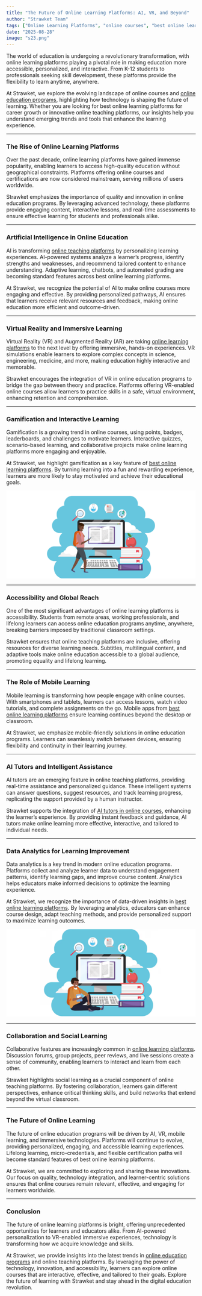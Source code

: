```yaml
---
title: "The Future of Online Learning Platforms: AI, VR, and Beyond"
author: "Strawket Team"
tags: ["Online Learning Platforms", "online courses", "best online learning platforms", "online education programs", "online teaching platforms"]
date: "2025-08-28"
image: "s23.png"
---
```


The world of education is undergoing a revolutionary transformation, with online learning platforms playing a pivotal role in making education more accessible, personalized, and interactive. From K-12 students to professionals seeking skill development, these platforms provide the flexibility to learn anytime, anywhere.

At Strawket, we explore the evolving landscape of online courses and [online education programs](https://strawket.com/academies), highlighting how technology is shaping the future of learning. Whether you are looking for best online learning platforms for career growth or innovative online teaching platforms, our insights help you understand emerging trends and tools that enhance the learning experience.

---

### The Rise of Online Learning Platforms

Over the past decade, online learning platforms have gained immense popularity, enabling learners to access high-quality education without geographical constraints. Platforms offering online courses and certifications are now considered mainstream, serving millions of users worldwide.

Strawket emphasizes the importance of quality and innovation in online education programs. By leveraging advanced technology, these platforms provide engaging content, interactive lessons, and real-time assessments to ensure effective learning for students and professionals alike.

---

### Artificial Intelligence in Online Education

AI is transforming [online teaching platforms](https://strawket.com/academies) by personalizing learning experiences. AI-powered systems analyze a learner’s progress, identify strengths and weaknesses, and recommend tailored content to enhance understanding. Adaptive learning, chatbots, and automated grading are becoming standard features across best online learning platforms.

At Strawket, we recognize the potential of AI to make online courses more engaging and effective. By providing personalized pathways, AI ensures that learners receive relevant resources and feedback, making online education more efficient and outcome-driven.

---

### Virtual Reality and Immersive Learning

Virtual Reality (VR) and Augmented Reality (AR) are taking [online learning platforms](https://strawket.com/academies) to the next level by offering immersive, hands-on experiences. VR simulations enable learners to explore complex concepts in science, engineering, medicine, and more, making education highly interactive and memorable.

Strawket encourages the integration of VR in online education programs to bridge the gap between theory and practice. Platforms offering VR-enabled online courses allow learners to practice skills in a safe, virtual environment, enhancing retention and comprehension.

---

### Gamification and Interactive Learning

Gamification is a growing trend in online courses, using points, badges, leaderboards, and challenges to motivate learners. Interactive quizzes, scenario-based learning, and collaborative projects make online learning platforms more engaging and enjoyable.

At Strawket, we highlight gamification as a key feature of [best online learning platforms](https://strawket.com/academies). By turning learning into a fun and rewarding experience, learners are more likely to stay motivated and achieve their educational goals.

![Alt Text](https://github.com/premierchessacademy/strawket-content/blob/main/images/s24.png?raw=true)

---

### Accessibility and Global Reach

One of the most significant advantages of online learning platforms is accessibility. Students from remote areas, working professionals, and lifelong learners can access online education programs anytime, anywhere, breaking barriers imposed by traditional classroom settings.

Strawket ensures that online teaching platforms are inclusive, offering resources for diverse learning needs. Subtitles, multilingual content, and adaptive tools make online education accessible to a global audience, promoting equality and lifelong learning.

---

### The Role of Mobile Learning

Mobile learning is transforming how people engage with online courses. With smartphones and tablets, learners can access lessons, watch video tutorials, and complete assignments on the go. Mobile apps from [best online learning platforms](https://strawket.com/academies) ensure learning continues beyond the desktop or classroom.

At Strawket, we emphasize mobile-friendly solutions in online education programs. Learners can seamlessly switch between devices, ensuring flexibility and continuity in their learning journey.

---

### AI Tutors and Intelligent Assistance

AI tutors are an emerging feature in online teaching platforms, providing real-time assistance and personalized guidance. These intelligent systems can answer questions, suggest resources, and track learning progress, replicating the support provided by a human instructor.

Strawket supports the integration of [AI tutors in online courses](https://strawket.com/academies), enhancing the learner’s experience. By providing instant feedback and guidance, AI tutors make online learning more effective, interactive, and tailored to individual needs.

---

### Data Analytics for Learning Improvement

Data analytics is a key trend in modern online education programs. Platforms collect and analyze learner data to understand engagement patterns, identify learning gaps, and improve course content. Analytics helps educators make informed decisions to optimize the learning experience.

At Strawket, we recognize the importance of data-driven insights in [best online learning platforms](https://strawket.com/academies). By leveraging analytics, educators can enhance course design, adapt teaching methods, and provide personalized support to maximize learning outcomes.

![Alt Text](https://github.com/premierchessacademy/strawket-content/blob/main/images/s22.png?raw=true)

---

### Collaboration and Social Learning

Collaborative features are increasingly common in [online learning platforms](https://strawket.com/academies). Discussion forums, group projects, peer reviews, and live sessions create a sense of community, enabling learners to interact and learn from each other.

Strawket highlights social learning as a crucial component of online teaching platforms. By fostering collaboration, learners gain different perspectives, enhance critical thinking skills, and build networks that extend beyond the virtual classroom.

---

### The Future of Online Learning

The future of online education programs will be driven by AI, VR, mobile learning, and immersive technologies. Platforms will continue to evolve, providing personalized, engaging, and accessible learning experiences. Lifelong learning, micro-credentials, and flexible certification paths will become standard features of best online learning platforms.

At Strawket, we are committed to exploring and sharing these innovations. Our focus on quality, technology integration, and learner-centric solutions ensures that online courses remain relevant, effective, and engaging for learners worldwide.

---

### Conclusion

The future of online learning platforms is bright, offering unprecedented opportunities for learners and educators alike. From AI-powered personalization to VR-enabled immersive experiences, technology is transforming how we acquire knowledge and skills.

At Strawket, we provide insights into the latest trends in [online education programs](https://strawket.com/academies) and online teaching platforms. By leveraging the power of technology, innovation, and accessibility, learners can explore online courses that are interactive, effective, and tailored to their goals. Explore the future of learning with Strawket and stay ahead in the digital education revolution.
